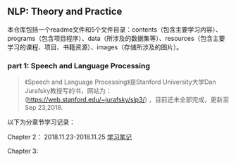 ## NLP: Theory and Practice

本仓库包括一个readme文件和5个文件目录：contents（包含主要学习内容）、programs（包含项目程序）、data（所涉及的数据集等）、resources（包含主要学习的课程、项目、书籍资源）、images（存储所涉及的图片）。

### part 1:  Speech and Language Processing

> 《Speech and Language Processing》是Stanford University大学Dan Jurafsky教授写的书，网站为：(https://web.stanford.edu/~jurafsky/slp3/) ，目前还未全部完成，更新至Sep 23,2018.



以下为分章节学习记录：

Chapter 2： 2018.11.23-2018.11.25 [学习笔记](https://github.com/yanmengk/NLP-TP/blob/master/contents/SLP_Learning.md)

Chapter 3:    

